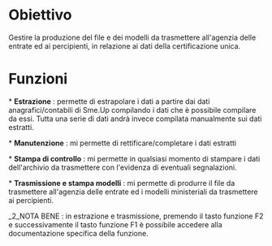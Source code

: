# Obiettivo

Gestire la produzione del file e dei modelli da trasmettere all'agenzia delle entrate ed ai percipienti, in relazione ai dati della certificazione unica.

# Funzioni

\* **Estrazione** :  permette di estrapolare i dati a partire dai dati anagrafici/contabili di Sme.Up compilando i dati che è possibile compilare da essi. Tutta una serie di dati andrà invece compilata manualmente sui dati estratti.

\* **Manutenzione** :  mi permette di rettificare/completare i dati estratti

\* **Stampa di controllo** :  mi permette in qualsiasi momento di stampare i dati dell'archivio da trasmettere con l'evidenza di eventuali segnalazioni.

\* **Trasmissione e stampa modelli** :  mi permette di produrre il file da trasmettere all'agenzia delle entrate ed i modelli ministeriali da trasmettere ai percipienti.

_2_NOTA BENE :  in estrazione e trasmissione, premendo il tasto funzione F2 e successivamente il tasto funzione F1 è possibile accedere alla documentazione specifica della funzione.

